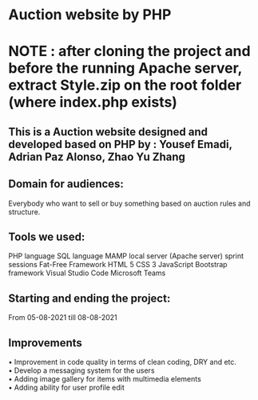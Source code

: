 # Auction website by PHP

# NOTE : after cloning the project and before the running Apache server, extract Style.zip on the root folder (where index.php exists)

## This is a Auction website designed and developed based on PHP by : Yousef Emadi, Adrian Paz Alonso, Zhao Yu Zhang

## Domain for audiences: 
Everybody who want to sell or buy something based on auction rules and structure.

## Tools we used:
PHP language
SQL language
MAMP local server (Apache server)
sprint sessions
Fat-Free Framework
HTML 5
CSS 3
JavaScript
Bootstrap framework
Visual Studio Code
Microsoft Teams

## Starting and ending the project: 
From 05-08-2021 till 08-08-2021

## Improvements
•	Improvement in code quality in terms of clean coding, DRY and etc. <br>
•	Develop a messaging system for the users <br>
•	Adding image gallery for items with multimedia elements <br>
•	Adding ability for user profile edit <br>

